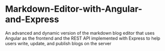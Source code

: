 # Markdown-Editor-with-Angular-and-Express
An advanced and dynamic version of the markdown blog editor that uses Angular as the frontend and the REST API implemented with Express to help users write, update, and publish blogs on the server
